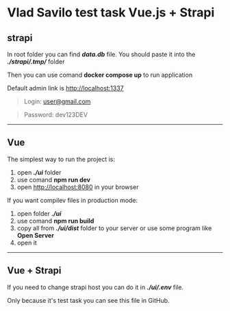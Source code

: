 # Vlad Savilo test task Vue.js + Strapi

## strapi 

In root folder you can find ***data.db*** file. You should paste it into the ***./strapi/.tmp/*** folder

Then you can use comand **docker compose up** to run application

Default admin link is [http://localhost:1337](http://localhost:1337)


> Login:        user@gmail.com

> Password:     dev123DEV

---

## Vue

The simplest way to run the project is: 

1. open ***./ui*** folder 
2. use comand **npm run dev**
3. open [http://localhost:8080](http://localhost:8080) in your browser

If you want compilev files in production mode:

1. open folder ***./ui*** 
2. use comand **npm run build**
3. copy all from ***./ui/dist*** folder to your server or use some program like **Open Server**
4. open it

---

## Vue + Strapi

If you need to change strapi host you can do it in ***./ui/.env*** file. 

Only because it's test task you can see this file in GitHub.
